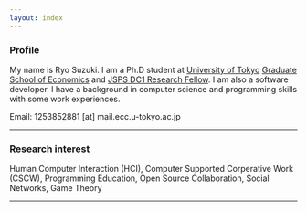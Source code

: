 ```yaml
---
layout: index
---
```


### Profile

My name is Ryo Suzuki.
I am a Ph.D student at [University of Tokyo](http://www.u-tokyo.ac.jp/en/) [Graduate School of Economics](http://www.e.u-tokyo.ac.jp/index-e.html) and [JSPS DC1 Research Fellow](http://www.jsps.go.jp/english/index.html).
I am also a software developer.
I have a background in computer science and programming skills with some work experiences.

Email: 1253852881 [at] mail.ecc.u-tokyo.ac.jp


---


### Research interest 

Human Computer Interaction (HCI), Computer Supported Corperative Work (CSCW), Programming Education, Open Source Collaboration, Social Networks, Game Theory

<!--
<div class="video-container">
<iframe width="853" height="480" src="//www.youtube.com/embed/Tb3HL701QSQ" frameborder="0" allowfullscreen></iframe>
</div>
-->


---

<!--

---

### Recent Projects: Cumiki [[Demo](http://cumiki.com/demo)]

Programming educational tool for GitHub code.

<div class="video-container">
<iframe src="//player.vimeo.com/video/80601209" width="853" height="480" frameborder="0" webkitallowfullscreen mozallowfullscreen allowfullscreen></iframe>

-->
